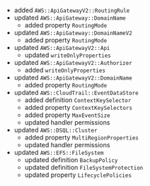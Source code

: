 - added `AWS::ApiGatewayV2::RoutingRule`
- updated `AWS::ApiGateway::DomainName`
  - added property `RoutingMode`
- updated `AWS::ApiGateway::DomainNameV2`
  - added property `RoutingMode`
- updated `AWS::ApiGatewayV2::Api`
  - updated `writeOnlyProperties`
- updated `AWS::ApiGatewayV2::Authorizer`
  - added `writeOnlyProperties`
- updated `AWS::ApiGatewayV2::DomainName`
  - added property `RoutingMode`
- updated `AWS::CloudTrail::EventDataStore`
  - added definition `ContextKeySelector`
  - added property `ContextKeySelectors`
  - added property `MaxEventSize`
  - updated handler permissions
- updated `AWS::DSQL::Cluster`
  - added property `MultiRegionProperties`
  - updated handler permissions
- updated `AWS::EFS::FileSystem`
  - updated definition `BackupPolicy`
  - updated definition `FileSystemProtection`
  - updated property `LifecyclePolicies`

